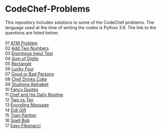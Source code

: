 # CodeChef-Problems
This repository includes solutions to some of the CodeChef problems. The language used at the time of writing the codes is Python 3.6. 
The link to the questions are listed below: <br /><br />
01 [ATM Problem](https://www.codechef.com/problems/HS08TEST) <br />
02 [Add Two Numbers](https://www.codechef.com/problems/FLOW001) <br />
03 [Enormous Input Test](https://www.codechef.com/problems/INTEST) <br />
04 [Sum of Digits](https://www.codechef.com/problems/FLOW006) <br />
05 [Rectangle](https://www.codechef.com/problems/RECTANGL) <br />
06 [Lucky Four](https://www.codechef.com/problems/LUCKFOUR) <br />
07 [Good or Bad Persons](https://www.codechef.com/problems/GOODBAD) <br />
08 [Chef Drinks Coke](https://www.codechef.com/problems/COKE) <br />
09 [Studying Alphabet](https://www.codechef.com/problems/ALPHABET) <br />
10 [Fancy Quotes](https://www.codechef.com/problems/FANCY) <br />
11 [Chef and His Daily Routine](https://www.codechef.com/problems/CHEFROUT) <br />
12 [Two vs Ten](https://www.codechef.com/problems/TWOVSTEN) <br />
13 [Encoding Message](https://www.codechef.com/problems/ENCMSG) <br />
14 [Eidi Gift](https://www.codechef.com/problems/EID2) <br />
15 [Train Partner](https://www.codechef.com/problems/ANKTRAIN) <br />
16 [Spell Bob](https://www.codechef.com/problems/SPELLBOB) <br />
17 [Easy Fibonacci](https://www.codechef.com/problems/EASYFIBO) <br />
